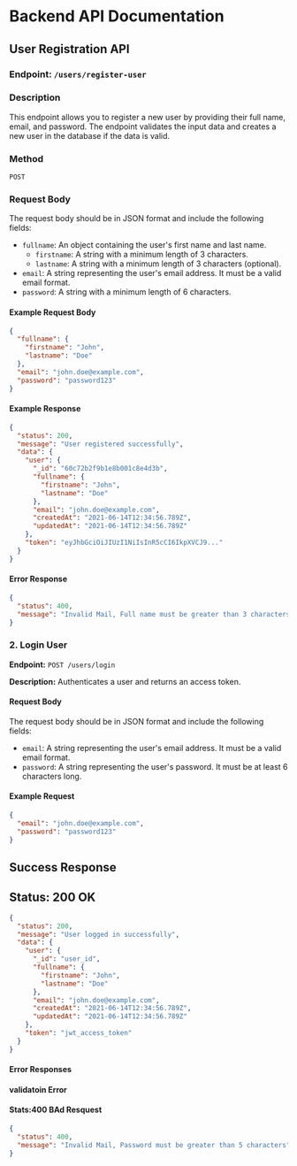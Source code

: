
# Backend  API Documentation

## User Registration API

### Endpoint: `/users/register-user`

### Description

This endpoint allows you to register a new user by providing their full name, email, and password. The endpoint validates the input data and creates a new user in the database if the data is valid.

### Method

`POST`

### Request Body

The request body should be in JSON format and include the following fields:

- `fullname`: An object containing the user's first name and last name.
  - `firstname`: A string with a minimum length of 3 characters.
  - `lastname`: A string with a minimum length of 3 characters (optional).
- `email`: A string representing the user's email address. It must be a valid email format.
- `password`: A string with a minimum length of 6 characters.

#### Example Request Body

```json
{
  "fullname": {
    "firstname": "John",
    "lastname": "Doe"
  },
  "email": "john.doe@example.com",
  "password": "password123"
}
```
#### Example Response
```json
{
  "status": 200,
  "message": "User registered successfully",
  "data": {
    "user": {
      "_id": "60c72b2f9b1e8b001c8e4d3b",
      "fullname": {
        "firstname": "John",
        "lastname": "Doe"
      },
      "email": "john.doe@example.com",
      "createdAt": "2021-06-14T12:34:56.789Z",
      "updatedAt": "2021-06-14T12:34:56.789Z"
    },
    "token": "eyJhbGciOiJIUzI1NiIsInR5cCI6IkpXVCJ9..."
  }
}
```
#### Error Response
```json
{
  "status": 400,
  "message": "Invalid Mail, Full name must be greater than 3 characters, Password must be greater than 6 characters"
}

```


### 2. Login User
**Endpoint:** `POST /users/login`

**Description:** Authenticates a user and returns an access token.

#### Request Body
The request body should be in JSON format and include the following fields:
- `email`: A string representing the user's email address. It must be a valid email format.
- `password`: A string representing the user's password. It must be at least 6 characters long.

#### Example Request
```json
{
  "email": "john.doe@example.com",
  "password": "password123"
}
```

## Success Response
## Status: 200 OK

```json
{
  "status": 200,
  "message": "User logged in successfully",
  "data": {
    "user": {
      "_id": "user_id",
      "fullname": {
        "firstname": "John",
        "lastname": "Doe"
      },
      "email": "john.doe@example.com",
      "createdAt": "2021-06-14T12:34:56.789Z",
      "updatedAt": "2021-06-14T12:34:56.789Z"
    },
    "token": "jwt_access_token"
  }
}
```
#### Error Responses
#### validatoin Error
#### Stats:400 BAd Resquest
```json
{
  "status": 400,
  "message": "Invalid Mail, Password must be greater than 5 characters"
}

```
